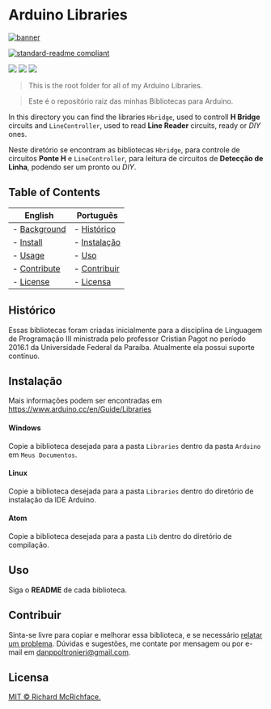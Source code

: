 # Arduino Libraries

[![banner](http://s3.amazonaws.com/img.iluria.com/user_layout_theme/2D8D1/logo.jpg)](http://ohmi.com.br)

[![standard-readme compliant](https://img.shields.io/badge/readme%20style-standard-brightgreen.svg?style=flat-square)](https://github.com/RichardLitt/standard-readme)

<a href="https://codeclimate.com/github/dpoltronieri/Arduino"><img src="https://codeclimate.com/github/dpoltronieri/Arduino/badges/gpa.svg" /></a>
<a href="https://codeclimate.com/github/dpoltronieri/Arduino/coverage"><img src="https://codeclimate.com/github/dpoltronieri/Arduino/badges/coverage.svg" /></a>
<a href="https://codeclimate.com/github/dpoltronieri/Arduino"><img src="https://codeclimate.com/github/dpoltronieri/Arduino/badges/issue_count.svg" /></a>

> This is the root folder for all of my Arduino Libraries.

> Este é o repositório raiz das minhas Bibliotecas para Arduino.

In this directory you can find the libraries `Hbridge`, used to controll **H Bridge** circuits and `LineController`, used to read **Line Reader** circuits, ready or *DIY* ones.

Neste diretório se encontram as bibliotecas `Hbridge`, para controle de circuitos **Ponte H** e `LineController`, para leitura de circuitos de **Detecção de Linha**, podendo ser um pronto ou *DIY*.

## Table of Contents
English | Português
--- | ---
- [Background](#background) | - [Histórico](#Histórico)
- [Install](#install) | - [Instalação](#Instalação)
- [Usage](#usage) | - [Uso](#Uso)
- [Contribute](#contribute) | - [Contribuir](#Contribuir)
- [License](#license) | - [Licensa](#Licensa)

## Histórico
Essas bibliotecas foram criadas inicialmente para a disciplina de Linguagem de Programação III ministrada pelo professor Cristian Pagot no período 2016.1 da Universidade Federal da Paraíba. Atualmente ela possui suporte contínuo.

## Instalação
Mais informações podem ser encontradas em https://www.arduino.cc/en/Guide/Libraries
#### Windows
Copie a biblioteca desejada para a pasta `Libraries` dentro da pasta `Arduino` em `Meus Documentos`.

#### Linux
Copie a biblioteca desejada para a pasta `Libraries` dentro do diretório de instalação da IDE Arduino.

#### Atom
Copie a biblioteca desejada para a pasta `Lib` dentro do diretório de compilação.

## Uso
Siga o **README** de cada biblioteca.

## Contribuir
Sinta-se livre para copiar e melhorar essa biblioteca, e se necessário [relatar um problema](https://github.com/dpoltronieri/Arduino/issues/new). Dúvidas e sugestões, me contate por mensagem ou por e-mail em <danppoltronieri@gmail.com>.

## Licensa
[MIT © Richard McRichface.](../LICENSE)
